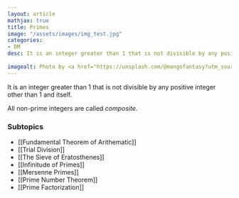 ```yaml
---
layout: article
mathjax: true
title: Primes
image: "/assets/images/img_test.jpg"
categories:
- DM
desc: It is an integer greater than 1 that is not divisible by any positive integer other than 1 and itself.
 
imagealt: Photo by <a href="https://unsplash.com/@mangofantasy?utm_source=unsplash&utm_medium=referral&utm_content=creditCopyText">Tim Johnson</a> on <a href="https://unsplash.com/s/photos/logic?utm_source=unsplash&utm_medium=referral&utm_content=creditCopyText">Unsplash</a>
---
```

It is an integer greater than 1 that is not divisible by any positive integer other than 1 and itself.

All non-prime integers are called *composite*.

### Subtopics
- [[Fundamental Theorem of Arithematic]]
- [[Trial Division]]
- [[The Sieve of Eratosthenes]]
- [[Infinitude of Primes]]
- [[Mersenne Primes]]
- [[Prime Number Theorem]]
- [[Prime Factorization]]